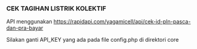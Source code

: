 ### CEK TAGIHAN LISTRIK KOLEKTIF

API menggunakan https://rapidapi.com/yagamicell/api/cek-id-pln-pasca-dan-pra-bayar

Silakan ganti API_KEY yang ada pada file config.php di direktori core